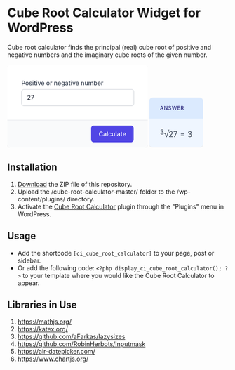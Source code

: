 # Cube Root Calculator Widget for WordPress

Cube root calculator finds the principal (real) cube root of positive and negative numbers and the imaginary cube roots of the given number.

![Cube Root Calculator Input Form](/assets/images/screenshot-1.png "Cube Root Calculator Input Form")
![Cube Root Calculator Calculation Results](/assets/images/screenshot-2.png "Cube Root Calculator Calculation Results")

## Installation

1. [Download](https://github.com/pub-calculator-io/cube-root-calculator/archive/refs/heads/master.zip) the ZIP file of this repository.
2. Upload the /cube-root-calculator-master/ folder to the /wp-content/plugins/ directory.
3. Activate the [Cube Root Calculator](https://www.calculator.io/cube-root-calculator/ "Cube Root Calculator Homepage") plugin through the "Plugins" menu in WordPress.

## Usage
* Add the shortcode `[ci_cube_root_calculator]` to your page, post or sidebar.
* Or add the following code: `<?php display_ci_cube_root_calculator(); ?>` to your template where you would like the Cube Root Calculator to appear.

## Libraries in Use
1. https://mathjs.org/
2. https://katex.org/
3. https://github.com/aFarkas/lazysizes
4. https://github.com/RobinHerbots/Inputmask
5. https://air-datepicker.com/
6. https://www.chartjs.org/
